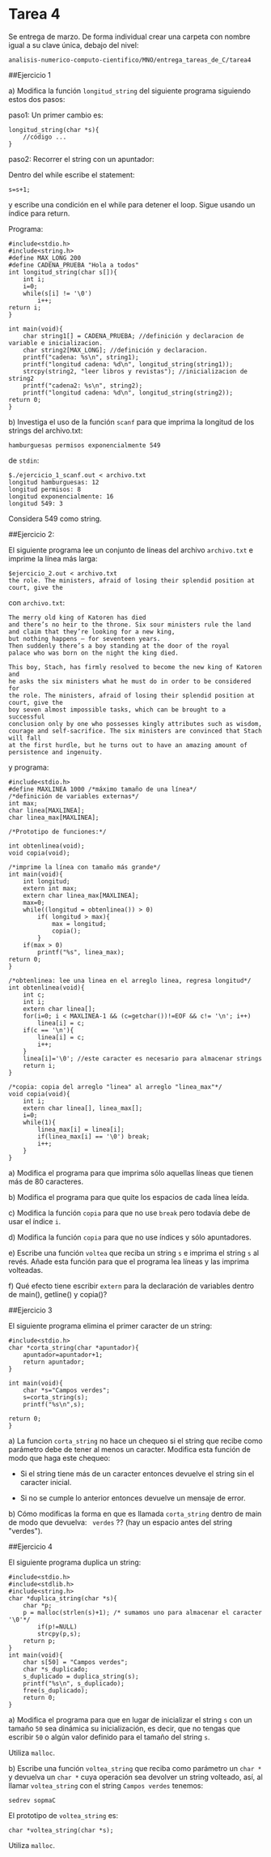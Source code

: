 # Tarea 4

Se entrega de marzo. De forma individual crear una carpeta con nombre igual a su clave única, debajo del nivel: 

```
analisis-numerico-computo-cientifico/MNO/entrega_tareas_de_C/tarea4
```

##Ejercicio 1

a) Modifica la función `longitud_string` del siguiente programa siguiendo estos dos pasos:

paso1: Un primer cambio es:
```
longitud_string(char *s){
    //código ...
}
```

paso2: Recorrer el string con un apuntador:

Dentro del while escribe el statement:
```
s=s+1;
```

y escribe una condición en el while para detener el loop. Sigue usando un índice para return.

Programa:

```
#include<stdio.h>
#include<string.h>
#define MAX_LONG 200
#define CADENA_PRUEBA "Hola a todos"
int longitud_string(char s[]){
    int i;
    i=0;
    while(s[i] != '\0')
        i++;
return i;
}
 
int main(void){
    char string1[] = CADENA_PRUEBA; //definición y declaracion de variable e inicializacion.
    char string2[MAX_LONG]; //definición y declaracion.
    printf("cadena: %s\n", string1);
    printf("longitud cadena: %d\n", longitud_string(string1));
    strcpy(string2, "leer libros y revistas"); //inicializacion de string2
    printf("cadena2: %s\n", string2);
    printf("longitud cadena: %d\n", longitud_string(string2));
return 0;
}
```

b) Investiga el uso de la función `scanf` para que imprima la longitud de los strings del archivo.txt:

```
hamburguesas permisos exponencialmente 549
```

de `stdin`:

```
$./ejercicio_1_scanf.out < archivo.txt
longitud hamburguesas: 12
longitud permisos: 8
longitud exponencialmente: 16
longitud 549: 3

```

Considera 549 como string.

##Ejercicio 2:

El siguiente programa lee un conjunto de líneas del archivo `archivo.txt` e imprime la línea más larga:

```
$ejercicio_2.out < archivo.txt
the role. The ministers, afraid of losing their splendid position at court, give the
```

con `archivo.txt`:

```
The merry old king of Katoren has died
and there’s no heir to the throne. Six sour ministers rule the land
and claim that they’re looking for a new king,
but nothing happens – for seventeen years. 
Then suddenly there’s a boy standing at the door of the royal
palace who was born on the night the king died.

This boy, Stach, has firmly resolved to become the new king of Katoren and
he asks the six ministers what he must do in order to be considered for 
the role. The ministers, afraid of losing their splendid position at court, give the
boy seven almost impossible tasks, which can be brought to a successful
conclusion only by one who possesses kingly attributes such as wisdom,
courage and self-sacrifice. The six ministers are convinced that Stach will fall
at the first hurdle, but he turns out to have an amazing amount of
persistence and ingenuity.

```

y programa:

```
#include<stdio.h>
#define MAXLINEA 1000 /*máximo tamaño de una línea*/
/*definición de variables externas*/
int max;
char linea[MAXLINEA];
char linea_max[MAXLINEA];
 
/*Prototipo de funciones:*/
 
int obtenlinea(void); 
void copia(void);
 
/*imprime la línea con tamaño más grande*/
int main(void){
    int longitud;
    extern int max;
    extern char linea_max[MAXLINEA];
    max=0;
    while((longitud = obtenlinea()) > 0)
        if( longitud > max){
            max = longitud;
            copia();
        }
    if(max > 0)
        printf("%s", linea_max);
return 0;
}
 
/*obtenlinea: lee una linea en el arreglo linea, regresa longitud*/
int obtenlinea(void){
    int c;
    int i;
    extern char linea[];
    for(i=0; i < MAXLINEA-1 && (c=getchar())!=EOF && c!= '\n'; i++)
        linea[i] = c;
    if(c == '\n'){
        linea[i] = c;
        i++;
    }
    linea[i]='\0'; //este caracter es necesario para almacenar strings
    return i;
}
 
/*copia: copia del arreglo "linea" al arreglo "linea_max"*/
void copia(void){ 
    int i;
    extern char linea[], linea_max[];
    i=0;
    while(1){
        linea_max[i] = linea[i];
        if(linea_max[i] == '\0') break;
        i++;    
    }
}

```

a) Modifica el programa para que imprima sólo aquellas líneas que tienen más de 80 caracteres.

b) Modifica el programa para que quite los espacios de cada línea leída.

c) Modifica la función `copia` para que no use `break` pero todavía debe de usar el índice `i`.

d) Modifica la función `copia` para que no use índices y sólo apuntadores.

e) Escribe una función `voltea` que reciba un string `s` e imprima el string `s` al revés. Añade esta función para que el programa lea líneas y las imprima volteadas.

f) Qué efecto tiene escribir `extern` para la declaración de variables dentro de main(), getline() y copia()?


##Ejercicio 3

El siguiente programa elimina el primer caracter de un string:

```
#include<stdio.h>
char *corta_string(char *apuntador){
    apuntador=apuntador+1;
    return apuntador;
}

int main(void){
    char *s="Campos verdes";
    s=corta_string(s);
    printf("%s\n",s);
 
return 0;
}
```

a) La funcion `corta_string` no hace un chequeo si el string que recibe como parámetro debe de tener al menos un caracter. Modifica esta función de modo que haga este chequeo:

* Si el string tiene más de un caracter entonces devuelve el string sin el caracter inicial.
	
* Si no se cumple lo anterior entonces devuelve un mensaje de error.

b) Cómo modificas la forma en que es llamada `corta_string` dentro de main de modo que devuelva: ` verdes` ?? (hay un espacio antes del string "verdes").


##Ejercicio 4

El siguiente programa duplica un string:

```
#include<stdio.h>
#include<stdlib.h>
#include<string.h>
char *duplica_string(char *s){  
    char *p;
    p = malloc(strlen(s)+1); /* sumamos uno para almacenar el caracter '\0'*/
        if(p!=NULL)
        strcpy(p,s);
    return p;
}
int main(void){
    char s[50] = "Campos verdes";
    char *s_duplicado;
    s_duplicado = duplica_string(s);
    printf("%s\n", s_duplicado);
    free(s_duplicado);
    return 0;
}
```
	
a) Modifica el programa para que en lugar de inicializar el string `s` con un tamaño `50` sea dinámica su inicialización, es decir, que no tengas que escribir `50` o algún valor definido para el tamaño del string `s`. 

Utiliza `malloc`.

b) Escribe una función `voltea_string` que reciba como parámetro un `char *` y devuelva un `char *` cuya operación sea devolver un string volteado, así, al llamar `voltea_string` con el string `Campos verdes` tenemos:

```
sedrev sopmaC
```

El prototipo de `voltea_string` es:

```
char *voltea_string(char *s);
```

Utiliza `malloc`.

